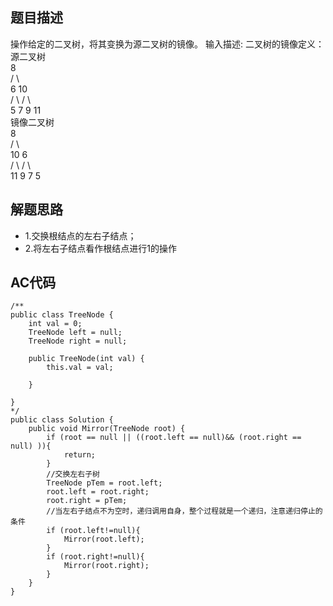 ## 题目描述

操作给定的二叉树，将其变换为源二叉树的镜像。
输入描述:
二叉树的镜像定义：源二叉树             
            8        
           /  \         
          6   10                   
         / \  / \                 
        5  7 9 11                 
        镜像二叉树                 
            8                 
           /  \                 
          10   6                 
         / \  / \                 
        11 9 7  5                 

## 解题思路

- 1.交换根结点的左右子结点；
- 2.将左右子结点看作根结点进行1的操作


## AC代码
```
/**
public class TreeNode {
    int val = 0;
    TreeNode left = null;
    TreeNode right = null;

    public TreeNode(int val) {
        this.val = val;

    }

}
*/
public class Solution {
    public void Mirror(TreeNode root) {
        if (root == null || ((root.left == null)&& (root.right == null) )){
            return;
        }
        //交换左右子树
        TreeNode pTem = root.left;
        root.left = root.right;
        root.right = pTem;
        //当左右子结点不为空时，递归调用自身，整个过程就是一个递归，注意递归停止的条件
        if (root.left!=null){
            Mirror(root.left);
        }
        if (root.right!=null){
            Mirror(root.right);
        }
    }
}
```